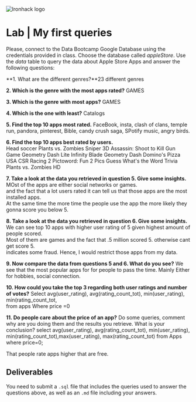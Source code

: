 ![Ironhack logo](https://i.imgur.com/1QgrNNw.png)

# Lab | My first queries

Please, connect to the Data Bootcamp Google Database using the credentials provided in class. Choose the database called *appleStore*. Use the *data* table to query the data about Apple Store Apps and answer the following questions: 

**1. What are the different genres?**23 different genres

**2. Which is the genre with the most apps rated?**  GAMES

**3. Which is the genre with most apps?** GAMES

**4. Which is the one with least?** Catalogs

**5. Find the top 10 apps most rated.** 
FaceBook, 
insta, 
clash of clans, 
temple run, 
pandora, 
pinterest,
Bible, 
candy crush saga, 
SPotify music, 
angry birds. 

**6. Find the top 10 apps best rated by users.**   
Head soccer
Plants vs. Zombies
Sniper 3D Assassin: Shoot to Kill Gun Game
Geometry Dash Lite
Infinity Blade
Geometry Dash
Domino's Pizza USA
CSR Racing 2
Pictoword: Fun 2 Pics Guess What's the Word Trivia
Plants vs. Zombies HD

**7. Take a look at the data you retrieved in question 5. Give some insights.**
	 MOst of the apps are either social networks or games.  
	and the fact that a lot users rated it can tell us that those apps are the most installed apps.  
	At the same time the more time the people use the app the more likely they gonna score you below 5.


**8. Take a look at the data you retrieved in question 6. Give some insights.**
	 We can see top 10 apps with higher user rating of 5 given highest amount of people scored.  
	Most of them are games and the fact that .5 million scored 5.  otherwise cant get score 5.  
	indicates some fraud.  Hence, I would restrict those apps from my data. 

**9. Now compare the data from questions 5 and 6. What do you see?**
      We see that the most popular apps for for people to pass the time.  Mainly Either for hobbies, social connection.


**10. How could you take the top 3 regarding both user ratings and number of votes?**
Select avg(user_rating), avg(rating_count_tot), min(user_rating), min(rating_count_tot,  
from apps
Where price =0 

**11. Do people care about the price of an app?** Do some queries, comment why are you doing them and the results you retrieve. What is your conclusion?
select avg(user_rating), avg(rating_count_tot),  min(user_rating), min(rating_count_tot),max(user_rating), max(rating_count_tot)
from Apps
where price=0;

That people rate apps higher that are free.  

## Deliverables 
You need to submit a `.sql` file that includes the queries used to answer the questions above, as well as an `.md` file including your answers. 

